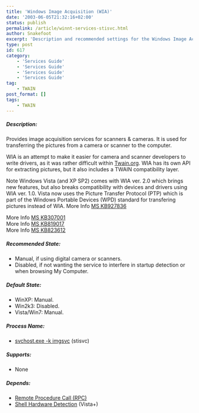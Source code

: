 ```yaml
---
title: 'Windows Image Acquisition (WIA)'
date: '2003-06-05T21:32:16+02:00'
status: publish
permalink: /article/winnt-services-stisvc.html
author: Snakefoot
excerpt: 'Description and recommended settings for the Windows Image Acquisition service.'
type: post
id: 617
category:
    - 'Services Guide'
    - 'Services Guide'
    - 'Services Guide'
    - 'Services Guide'
tag:
    - TWAIN
post_format: []
tags:
    - TWAIN
---
```

##### Description:

 Provides image acquisition services for scanners &amp; cameras. It is used for transferring the pictures from a camera or scanner to the computer.  
  
 WIA is an attempt to make it easier for camera and scanner developers to write drivers, as it was rather difficult within [Twain.org](http://www.twain.org/). WIA has its own API for extracting pictures, but it also includes a TWAIN compatibility layer.  
  
 Note Windows Vista (and XP SP2) comes with WIA ver. 2.0 which brings new features, but also breaks compatibility with devices and drivers using WIA ver. 1.0. Vista now uses the Picture Transfer Protocol (PTP) which is part of the Windows Portable Devices (WPD) standard for transfering pictures instead of WIA. More Info [MS KB927836](http://support.microsoft.com/kb/927836 "A digital still camera is not recognized in Windows Vista or in Windows XP")  
  
 More Info [MS KB307001](http://support.microsoft.com/kb/307001 "HOW TO: Enable Logging of Wiadebug.log in Windows XP [Q307001]")  
 More Info [MS KB819017](http://support.microsoft.com/kb/819017 "Long Delay Before Files Appear in My Computer in Windows XP [Q819017]")  
 More Info [MS KB823612](http://support.microsoft.com/kb/823612 "Windows XP Takes a Long Time to Start [Q823612]")  
  
##### Recommended State:

- Manual, if using digital camera or scanners.
- Disabled, if not wanting the service to interfere in startup detection or when browsing My Computer.

##### Default State:

- WinXP: Manual.
- Win2k3: Disabled.
- Vista/Win7: Manual.

##### Process Name:

- [svchost.exe -k imgsvc](/article/winnt-services-wrapper.html) (stisvc)

##### Supports:

- None

##### Depends:

- [Remote Procedure Call (RPC)](/article/winnt-services-rpcss.html)
- [Shell Hardware Detection](/article/winnt-services-shellhwdetection.html) (Vista+)